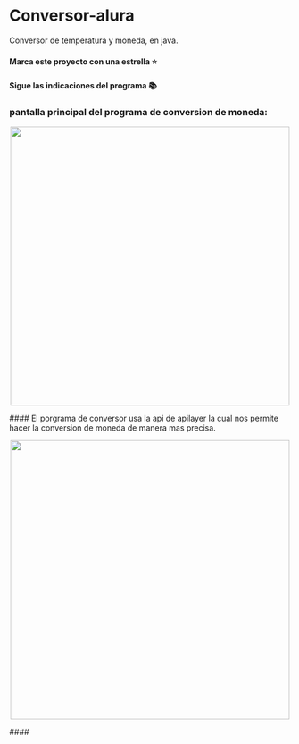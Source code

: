 # Conversor-alura
Conversor de temperatura y moneda, en java.

#### Marca este proyecto con una estrella ⭐
#### Sigue las indicaciones del programa 📚

### pantalla principal del programa de conversion de moneda:
<p align="center" >
     <img width="500" heigth="300" src="https://github.com/negrais/imagenes/blob/012e40329ed5d1be0d3333f9ae3bfb2562f5bc25/pantalla1.png">
</p>

#### El porgrama de conversor usa la api de apilayer la cual nos permite hacer la conversion de moneda de manera mas precisa.
<p align="center">
     <img width="500" heigth="300" src="https://github.com/negrais/imagenes/blob/012e40329ed5d1be0d3333f9ae3bfb2562f5bc25/pantalla2.png">
     </p>
#### 

